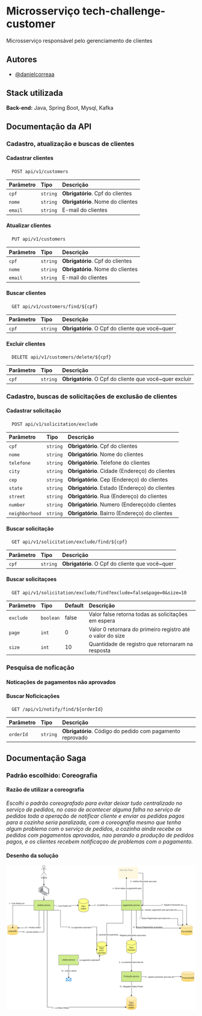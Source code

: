 
# Microsserviço tech-challenge-customer

Microsserviço responsável pelo gerenciamento de clientes


## Autores

- [@danielcorreaa](https://github.com/danielcorreaa)

## Stack utilizada

**Back-end:** Java, Spring Boot,  Mysql, Kafka

## Documentação da API

### Cadastro, atualização e buscas de clientes

#### Cadastrar clientes

```http
  POST api/v1/customers
```

| Parâmetro   | Tipo       | Descrição                           |
| :---------- | :--------- | :---------------------------------- |
| `cpf` | `string` | **Obrigatório**. Cpf do clientes |
| `nome` | `string` | **Obrigatório**. Nome do clientes |
| `email` | `string` |  E-mail do clientes |

#### Atualizar clientes

```http
  PUT api/v1/customers
```

| Parâmetro   | Tipo       | Descrição                           |
| :---------- | :--------- | :---------------------------------- |
| `cpf` | `string` | **Obrigatório**. Cpf do clientes |
| `nome` | `string` | **Obrigatório**. Nome do clientes |
| `email` | `string` |  E-mail do clientes |


#### Buscar clientes
```http
  GET api/v1/customers/find/${cpf}
```

| Parâmetro   | Tipo       | Descrição                                   |
| :---------- | :--------- | :------------------------------------------ |
| `cpf`      | `string` | **Obrigatório**. O Cpf do cliente que você~quer |

#### Excluir clientes
```http
  DELETE api/v1/customers/delete/${cpf}
```

| Parâmetro   | Tipo       | Descrição                                   |
| :---------- | :--------- | :------------------------------------------ |
| `cpf`      | `string` | **Obrigatório**. O Cpf do cliente que você~quer excluir |

### Cadastro, buscas de solicitações de exclusão de clientes

#### Cadastrar solicitação 

```http
  POST api/v1/solicitation/exclude
```

| Parâmetro   | Tipo       | Descrição                           |
| :---------- | :--------- | :---------------------------------- |
| `cpf` | `string` | **Obrigatório**. Cpf do clientes |
| `nome` | `string` | **Obrigatório**. Nome do clientes |
| `telefone` | `string` | **Obrigatório**. Telefone do clientes |
| `city` | `string` | **Obrigatório**. Cidade (Endereço) do clientes |
| `cep` | `string` | **Obrigatório**. Cep (Endereço) do clientes |
| `state` | `string` |**Obrigatório**. Estado (Endereço) do clientes |
| `street` | `string` | **Obrigatório**. Rua (Endereço) do clientes |
| `number` | `string` | **Obrigatório**. Numero (Endereço)do clientes |
| `neighborhood` | `string` |**Obrigatório**. Bairro (Endereço) do clientes |

#### Buscar solicitação 

```http
  GET api/v1/solicitation/exclude/find/${cpf}
```

| Parâmetro   | Tipo       | Descrição                                   |
| :---------- | :--------- | :------------------------------------------ |
| `cpf`      | `string` | **Obrigatório**. O Cpf do cliente que você~quer |

#### Buscar solicitaçoes

```http
  GET api/v1/solicitation/exclude/find?exclude=false&page=0&size=10
```

| Parâmetro   | Tipo       |  Default|Descrição                                   |
| :---------- | :--------- | :------------------------------------------ |:--- |
| `exclude`    |   `boolean` |false |Valor false retorna todas as solicitações em espera  |
| `page`      | `int` | 0| Valor 0 retornara do primeiro registro até o valor  do size|
| `size`      | `int` | 10 |Quantidade de registro que retornaram na resposta|

### Pesquisa de noficação
#### Noticações de pagamentos não aprovados 

#### Buscar Noficicações

```http
  GET /api/v1/notify/find/${orderId}
```

| Parâmetro   | Tipo       | Descrição                                   |
| :---------- | :--------- | :------------------------------------------ |
| `orderId`      | `string` | **Obrigatório**. Código do pedido com pagamento reprovado |

## Documentação Saga

### Padrão escolhido: Coreografia 

#### Razão de utilizar a coreografia
*Escolhi o padrão coreografado para evitar deixar tudo centralizado no serviço de pedidos, no caso de acontecer alguma falha no serviço de pedidos toda a operação de notificar cliente e enviar os pedidos pagos para a cozinha seria paralizada, com a coreografia mesmo que tenha algum problema com o serviço de pedidos, a cozinha ainda recebe os pedidos com pagamentos aprovados, nao parando a produção de pedidos pagos, e os clientes recebem notificaçao de problemas com o pagamento.*

#### Desenho da solução

![Desenho Padrão Saga coreografado.](/images/saga-diagrama.png)

